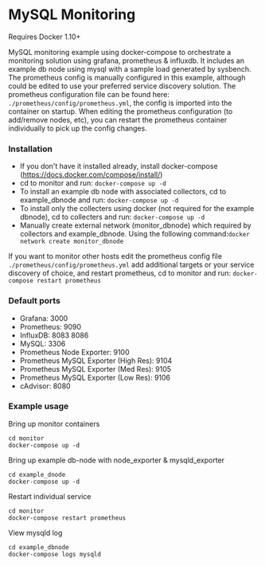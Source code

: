 # MySQL Monitoring

Requires Docker 1.10+

MySQL monitoring example using docker-compose to orchestrate a monitoring solution using grafana, prometheus & influxdb.  It includes an example db node using mysql with a sample load generated by sysbench.  The prometheus config is manually configured in this example, although could be edited to use your preferred service discovery solution.  The prometheus configuration file can be found here: `./prometheus/config/prometheus.yml`, the config is imported into the container on startup.  When editing the prometheus configuration (to add/remove nodes, etc), you can restart the prometheus container individually to pick up the config changes.

### Installation
* If you don't have it installed already, install docker-compose (https://docs.docker.com/compose/install/)
* cd to monitor and run: `docker-compose up -d`
* To install an example db node with associated collectors, cd to example_dbnode and run: `docker-compose up -d`
* To install only the collecters using docker (not required for the example dbnode), cd to collecters and run: `docker-compose up -d`
* Manually create external network (monitor_dbnode) which required by collectors and example_dbnode. Using the following command:`docker network create monitor_dbnode`

If you want to monitor other hosts edit the prometheus config file `./prometheus/config/prometheus.yml` add additional targets or your service discovery of choice, and restart prometheus, cd to monitor and run: `docker-compose restart prometheus`

### Default ports
* Grafana: 3000
* Prometheus: 9090
* InfluxDB: 8083 8086
* MySQL: 3306
* Prometheus Node Exporter: 9100
* Prometheus MySQL Exporter (High Res): 9104
* Prometheus MySQL Exporter (Med Res): 9105
* Prometheus MySQL Exporter (Low Res): 9106
* cAdvisor: 8080

### Example usage

Bring up monitor containers
```
cd monitor
docker-compose up -d
```

Bring up example db-node with node_exporter & mysqld_exporter
```
cd example_dnode
docker-compose up -d
```

Restart individual service
```
cd monitor
docker-compose restart prometheus
```

View mysqld log 
```
cd example_dbnode
docker-compose logs mysqld
```
